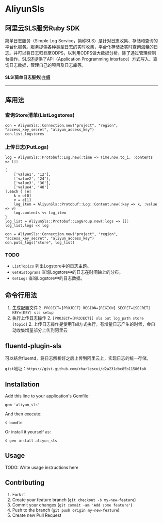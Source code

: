 # AliyunSls

## 阿里云SLS服务Ruby SDK

简单日志服务（Simple Log Service，简称SLS）是针对日志收集、存储和查询的平台化服务。服务提供各种类型日志的实时收集，平台化存储及实时查询海量的日志。并可以将日志归档至ODPS，以利用ODPS做大数据分析。除了通过管理控制台操作，SLS还提供了API（Application Programming Interface）方式写入、查询日志数据，管理自己的项目及日志库等。

#### SLS(简单日志服务)[介绍](http://docs.aliyun.com/?spm=5176.730001.3.10.5GpxDL#/sls)

------------
## 库用法

### 查询Store清单(ListLogstores)

    con = AliyunSls::Connection.new("project", "region", "access_key_secret", "aliyun_access_key")
    con.list_logstores

### 上传日志(PutLogs)

    log = AliyunSls::Protobuf::Log.new(:time => Time.now.to_i, :contents => [])

    [
        ['value1', '12'],
        ['value2', '24'],
        ['value3', '36'],
        ['value4', '48']
    ].each { |e|  
        k = e[0]
        v = e[1]
        log_item = AliyunSls::Protobuf::Log::Content.new(:key => k, :value => v)
        log.contents << log_item
    }
    log_list = AliyunSls::Protobuf::LogGroup.new(:logs => [])
    log_list.logs << log

    con = AliyunSls::Connection.new("project", "region", "access_key_secret", "aliyun_access_key")
    con.puts_logs("store", log_list)

### TODO

- `ListTopics`  列出Logstore中的日志主题。
- `GetHistograms`   查询Logstore中的日志在时间轴上的分布。
- `GetLogs` 查询Logstore中的日志数据。

## 命令行用法

1. 生成配置文件
    2. `PROJECT=[PROJECT] REGION=[REGION] SECRET=[SECRET] KEY=[KEY] sls setup`
1. 执行上传日志操作
    2. `[PROJECT=[PROJECT]] sls put log_path store [topic]`
    2. 上传日志操作是使用Tail方式执行，有增量日志产生的时候，会自动收集增量部分上传到阿里云
    
## fluentd-plugin-sls

可以结合fluentd，将日志解析好之后上传到阿里云上，实现日志的统一存储。

`gist`地址：`https://gist.github.com/charlescui/d2a231dbc85b11586fa0`

## Installation

Add this line to your application's Gemfile:

    gem 'aliyun_sls'

And then execute:

    $ bundle

Or install it yourself as:

    $ gem install aliyun_sls

## Usage

TODO: Write usage instructions here

## Contributing

1. Fork it
2. Create your feature branch (`git checkout -b my-new-feature`)
3. Commit your changes (`git commit -am 'Add some feature'`)
4. Push to the branch (`git push origin my-new-feature`)
5. Create new Pull Request
